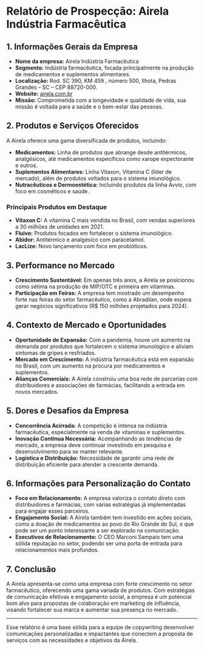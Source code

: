 # Relatório de Prospecção: Airela Indústria Farmacêutica

## 1. Informações Gerais da Empresa
- **Nome da empresa:** Airela Indústria Farmacêutica
- **Segmento:** Indústria farmacêutica, focada principalmente na produção de medicamentos e suplementos alimentares.
- **Localização:** Rod. SC 390, KM 459 , número 500, Ilhota, Pedras Grandes – SC – CEP 88720-000.
- **Website:** [airela.com.br](http://www.airela.com.br)
- **Missão:** Comprometida com a longevidade e qualidade de vida, sua missão é voltada para a saúde e o bem-estar das pessoas.

## 2. Produtos e Serviços Oferecidos
A Airela oferece uma gama diversificada de produtos, incluindo:
- **Medicamentos:** Linha de produtos que abrange desde antitérmicos, analgésicos, até medicamentos específicos como xarope expectorante e outros.
- **Suplementos Alimentares:** Linha Vitaxon, Vitamina C (líder de mercado), além de produtos voltados para o sistema imunológico.
- **Nutracêuticos e Dermoestética:** Incluindo produtos da linha Avvio, com foco em cosméticos e saúde.

### Principais Produtos em Destaque
- **Vitaxon C:** A vitamina C mais vendida no Brasil, com vendas superiores a 30 milhões de unidades em 2021.
- **Fluive:** Produtos focados em fortalecer o sistema imunológico.
- **Abidor:** Antitérmico e analgésico com paracetamol.
- **LacLize:** Novo lançamento com foco em probióticos.

## 3. Performance no Mercado
- **Crescimento Sustentável:** Em apenas três anos, a Airela se posicionou como sétima na produção de MIP/OTC e primeira em vitaminas.
- **Participação em Feiras:** A empresa tem mostrado um desempenho forte nas feiras do setor farmacêutico, como a Abradilan, onde espera gerar negócios significativos (R$ 150 milhões projetados para 2024).

## 4. Contexto de Mercado e Oportunidades
- **Oportunidade de Expansão:** Com a pandemia, houve um aumento na demanda por produtos que fortalecem o sistema imunológico e aliviam sintomas de gripes e resfriados.
- **Mercado em Crescimento:** A indústria farmacêutica está em expansão no Brasil, com um aumento na procura por medicamentos e suplementos.
- **Alianças Comerciais:** A Airela construiu uma boa rede de parcerias com distribuidores e associações de farmácias, facilitando a entrada em novos mercados.

## 5. Dores e Desafios da Empresa
- **Concorrência Acirrada:** A competição é intensa na indústria farmacêutica, especialmente na venda de vitaminas e suplementos.
- **Inovação Contínua Necessária:** Acompanhando as tendências de mercado, a empresa deve continuar investindo em pesquisa e desenvolvimento para se manter relevante.
- **Logística e Distribuição:** Necessidade de garantir uma rede de distribuição eficiente para atender a crescente demanda.

## 6. Informações para Personalização do Contato
- **Foco em Relacionamento:** A empresa valoriza o contato direto com distribuidores e farmácias, com várias estratégias já implementadas para engajar esses parceiros.
- **Engajamento Social:** A Airela também tem investido em ações sociais, como a doação de medicamentos ao povo do Rio Grande do Sul, o que pode ser um ponto interessante a ser explorado na comunicação.
- **Executivos de Relacionamento:** O CEO Marconi Sampaio tem uma sólida reputação no setor, podendo ser uma porta de entrada para relacionamentos mais profundos.

## 7. Conclusão
A Airela apresenta-se como uma empresa com forte crescimento no setor farmacêutico, oferecendo uma gama variada de produtos. Com estratégias de comunicação efetivas e engajamento social, a empresa é um potencial bom alvo para propostas de colaboração em marketing de influência, visando fortalecer sua marca e aumentar sua presença no mercado.

---

Esse relatório é uma base sólida para a equipe de copywriting desenvolver comunicações personalizadas e impactantes que conectem a proposta de serviços com as necessidades e objetivos da Airela.